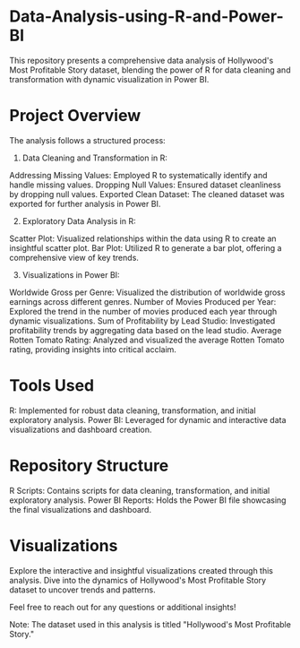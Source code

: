 # Data-Analysis-using-R-and-Power-BI

This repository presents a comprehensive data analysis of Hollywood's Most Profitable Story dataset, blending the power of R for data cleaning and transformation with dynamic visualization in Power BI.

# Project Overview
The analysis follows a structured process:

1. Data Cleaning and Transformation in R:

Addressing Missing Values: Employed R to systematically identify and handle missing values.
Dropping Null Values: Ensured dataset cleanliness by dropping null values.
Exported Clean Dataset: The cleaned dataset was exported for further analysis in Power BI.

2. Exploratory Data Analysis in R:

Scatter Plot: Visualized relationships within the data using R to create an insightful scatter plot.
Bar Plot: Utilized R to generate a bar plot, offering a comprehensive view of key trends.

3. Visualizations in Power BI:

Worldwide Gross per Genre:
Visualized the distribution of worldwide gross earnings across different genres.
Number of Movies Produced per Year:
Explored the trend in the number of movies produced each year through dynamic visualizations.
Sum of Profitability by Lead Studio:
Investigated profitability trends by aggregating data based on the lead studio.
Average Rotten Tomato Rating:
Analyzed and visualized the average Rotten Tomato rating, providing insights into critical acclaim.

# Tools Used
R: Implemented for robust data cleaning, transformation, and initial exploratory analysis.
Power BI: Leveraged for dynamic and interactive data visualizations and dashboard creation.

# Repository Structure
R Scripts: Contains scripts for data cleaning, transformation, and initial exploratory analysis.
Power BI Reports: Holds the Power BI file showcasing the final visualizations and dashboard.

# Visualizations
Explore the interactive and insightful visualizations created through this analysis. Dive into the dynamics of Hollywood's Most Profitable Story dataset to uncover trends and patterns.

Feel free to reach out for any questions or additional insights!

Note: The dataset used in this analysis is titled "Hollywood's Most Profitable Story."
